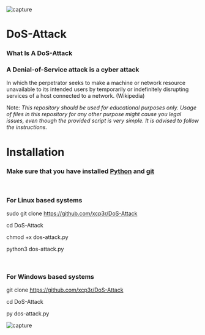 ![capture](https://camo.githubusercontent.com/60f55c5ce8bca611a760735269eaef69329bd69b2f64f0a418a8babf5c1c0f5e/68747470733a2f2f696d672e736869656c64732e696f2f62616467652f4465762d507974686f6e332d627269676874677265656e)
# DoS-Attack 
### What Is A DoS-Attack

### A Denial-of-Service attack is a cyber attack
In which the perpetrator seeks to make a machine or network resource unavailable to its intended users by temporarily or indefinitely disrupting services of a host connected to a network. (Wikipedia)

Note: _This repository should be used for educational purposes only. Usage of files in this repository for any other purpose might cause you legal issues, even though the provided script is very simple. It is advised to follow the instructions._

# Installation
### Make sure that you have installed [Python](https://www.python.org/downloads/) and [git](https://www.atlassian.com/git/tutorials/install-git)

<br />

### For Linux based systems
sudo git clone https://github.com/xcp3r/DoS-Attack

cd DoS-Attack

chmod +x dos-attack.py

python3 dos-attack.py

<br />

### For Windows based systems
git clone https://github.com/xcp3r/DoS-Attack

cd DoS-Attack

py dos-attack.py

![capture](https://user-images.githubusercontent.com/85003075/205497216-1104af96-ca06-49db-ae43-7354db22f895.png)
